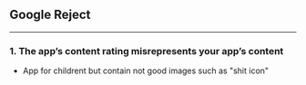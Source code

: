 
## Google Reject

------------------------------------------------------------

### 1. The app’s content rating misrepresents your app’s content

* App for childrent but contain not good images such as "shit icon"





